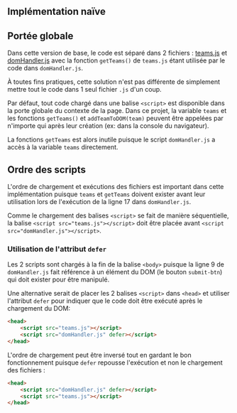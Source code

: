 ## Implémentation naïve

## Portée globale

Dans cette version de base, le code est séparé dans 2 fichiers : [teams.js](./teams.js) et [domHandler.js](./domHandler.js) avec la fonction `getTeams()` de `teams.js` étant utilisée par le code dans `domHandler.js`.

À toutes fins pratiques, cette solution n'est pas différente de simplement mettre tout le code dans 1 seul fichier `.js` d'un coup.

Par défaut, tout code chargé dans une balise `<script>` est disponible dans la porte globale du contexte de la page. Dans ce projet, la variable `teams` et les fonctions `getTeams()` et `addTeamToDOM(team)` peuvent être appelées par n'importe qui après leur création (ex: dans la console du navigateur).

La fonctions `getTeams` est alors inutile puisque le script `domHandler.js` a accès à la variable `teams` directement.

## Ordre des scripts

L'ordre de chargement et exécutions des fichiers est important dans cette implémentation puisque `teams` et `getTeams` doivent exister avant leur utilisation lors de l'exécution de la ligne 17 dans `domHandler.js`.

Comme le chargement des balises `<script>` se fait de manière séquentielle, la balise `<script src="teams.js"></script>` doit être placée avant `<script src="domHandler.js"></script>`.

### Utilisation de l'attribut `defer`

Les 2 scripts sont chargés à la fin de la balise `<body>` puisque la ligne 9 de `domHandler.js` fait référence à un élément du DOM (le bouton `submit-btn`) qui doit exister pour être manipulé.

Une alternative serait de placer les 2 balises `<script>` dans `<head>` et utiliser l'attribut `defer` pour indiquer que le code doit être exécuté après le chargement du DOM:

```html
<head>
    <script src="teams.js"></script>
    <script src="domHandler.js" defer></script>
</head>
```
L'ordre de chargement peut être inversé tout en gardant le bon fonctionnement puisque `defer` repousse l'exécution et non le chargement des fichiers :

```html
<head>
    <script src="domHandler.js" defer></script>
    <script src="teams.js"></script>
</head>
```